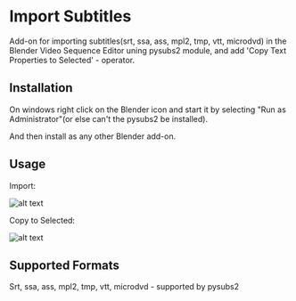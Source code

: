 # Import Subtitles
Add-on for importing subtitles(srt, ssa, ass, mpl2, tmp, vtt, microdvd) in the Blender Video Sequence Editor uning pysubs2 module, and add 'Copy Text Properties to Selected' - operator. 

## Installation
On windows right click on the Blender icon and start it by selecting "Run as Administrator"(or else can't the pysubs2 be installed).

And then install as any other Blender add-on.

## Usage
Import:

![alt text](https://pasteall.org/media/6/7/677b994d8bbc75a475d86db7697afb0f.gif)

Copy to Selected:

![alt text](https://pasteall.org/media/5/b/5bf0e161c8ab065111a9e9615ee376c7.gif)

## Supported Formats
Srt, ssa, ass, mpl2, tmp, vtt, microdvd - supported by pysubs2

